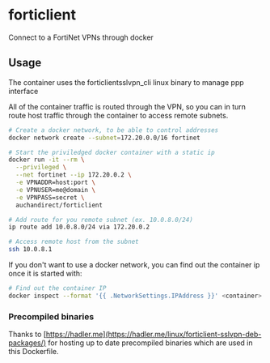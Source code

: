 # forticlient

Connect to a FortiNet VPNs through docker

## Usage

The container uses the forticlientsslvpn_cli linux binary to manage ppp interface


All of the container traffic is routed through the VPN, so you can in turn route host traffic through the container to access remote subnets.


```bash
# Create a docker network, to be able to control addresses
docker network create --subnet=172.20.0.0/16 fortinet

# Start the priviledged docker container with a static ip
docker run -it --rm \
  --privileged \
  --net fortinet --ip 172.20.0.2 \
  -e VPNADDR=host:port \
  -e VPNUSER=me@domain \
  -e VPNPASS=secret \
  auchandirect/forticlient

# Add route for you remote subnet (ex. 10.0.8.0/24)
ip route add 10.0.8.0/24 via 172.20.0.2

# Access remote host from the subnet
ssh 10.0.8.1
```

If you don't want to use a docker network, you can find out the container ip once it is started with:
```bash
# Find out the container IP
docker inspect --format '{{ .NetworkSettings.IPAddress }}' <container>

```

### Precompiled binaries

Thanks to [https://hadler.me](https://hadler.me/linux/forticlient-sslvpn-deb-packages/) for hosting up to date precompiled binaries which are used in this Dockerfile.